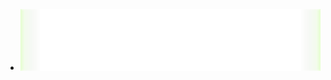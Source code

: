 - ![](https://raw.githubusercontent.com/cybercongress/prism/img-upload/components/1-molecules/display/empty-0.62%.png)